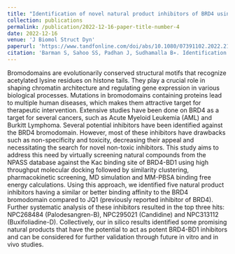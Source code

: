 ```yaml
---
title: "Identification of novel natural product inhibitors of BRD4 using high throughput virtual screening and MD simulation"
collection: publications
permalink: /publication/2022-12-16-paper-title-number-4
date: 2022-12-16
venue: 'J Biomol Struct Dyn'
paperurl: 'https://www.tandfonline.com/doi/abs/10.1080/07391102.2022.2155346'
citation: 'Barman S, Sahoo SS, Padhan J, Sudhamalla B∗. Identification of novel natural product inhibitors of BRD4 using high throughput virtual screening and MD simulation. J Biomol Struct Dyn. 2022 Dec 16:1-13.'
---
```


Bromodomains are evolutionarily conserved structural motifs that recognize acetylated lysine residues on histone tails. They play a crucial role in shaping chromatin architecture and regulating gene expression in various biological processes. Mutations in bromodomains containing proteins lead to multiple human diseases, which makes them attractive target for therapeutic intervention. Extensive studies have been done on BRD4 as a target for several cancers, such as Acute Myeloid Leukemia (AML) and Burkitt Lymphoma. Several potential inhibitors have been identified against the BRD4 bromodomain. However, most of these inhibitors have drawbacks such as non-specificity and toxicity, decreasing their appeal and necessitating the search for novel non-toxic inhibitors. This study aims to address this need by virtually screening natural compounds from the NPASS database against the Kac binding site of BRD4-BD1 using high throughput molecular docking followed by similarity clustering, pharmacokinetic screening, MD simulation and MM-PBSA binding free energy calculations. Using this approach, we identified five natural product inhibitors having a similar or better binding affinity to the BRD4 bromodomain compared to JQ1 (previously reported inhibitor of BRD4). Further systematic analysis of these inhibitors resulted in the top three hits: NPC268484 (Palodesangren-B), NPC295021 (Candidine) and NPC313112 (Buxifoliadine-D). Collectively, our in silico results identified some promising natural products that have the potential to act as potent BRD4-BD1 inhibitors and can be considered for further validation through future in vitro and in vivo studies.
